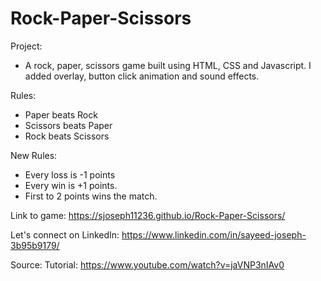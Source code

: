 # Rock-Paper-Scissors
Project:
- A rock, paper, scissors game built using HTML, CSS and Javascript. I added overlay, button click animation and sound effects.

Rules:
- Paper beats Rock
- Scissors beats Paper
- Rock beats Scissors

New Rules: 
- Every loss is -1 points 
- Every win  is +1 points. 
- First to 2 points wins the match. 

Link to game: 
https://sjoseph11236.github.io/Rock-Paper-Scissors/

Let's connect on LinkedIn:
https://www.linkedin.com/in/sayeed-joseph-3b95b9179/

Source:
Tutorial: https://www.youtube.com/watch?v=jaVNP3nIAv0 


